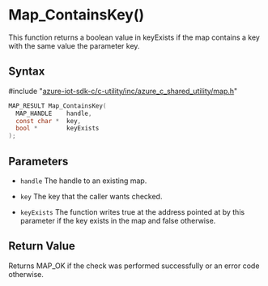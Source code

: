 # Map_ContainsKey()

This function returns a boolean value in keyExists if the map contains a key with the same value the parameter key.

## Syntax

\#include "[azure-iot-sdk-c/c-utility/inc/azure_c_shared_utility/map.h](../map-h.md)"  
```C
MAP_RESULT Map_ContainsKey(
  MAP_HANDLE    handle,
  const char *  key,
  bool *        keyExists
);
```

## Parameters
* `handle` The handle to an existing map. 

* `key` The key that the caller wants checked. 

* `keyExists` The function writes true at the address pointed at by this parameter if the key exists in the map and false otherwise.

## Return Value
Returns MAP_OK if the check was performed successfully or an error code otherwise.

